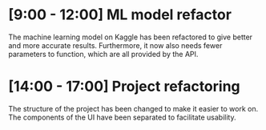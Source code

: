 # [9:00 - 12:00] ML model refactor
The machine learning model on Kaggle has been refactored to give better and more accurate results.
Furthermore, it now also needs fewer parameters to function, which are all provided by the API.

# [14:00 - 17:00] Project refactoring
The structure of the project has been changed to make it easier to work on.
The components of the UI have been separated to facilitate usability.
